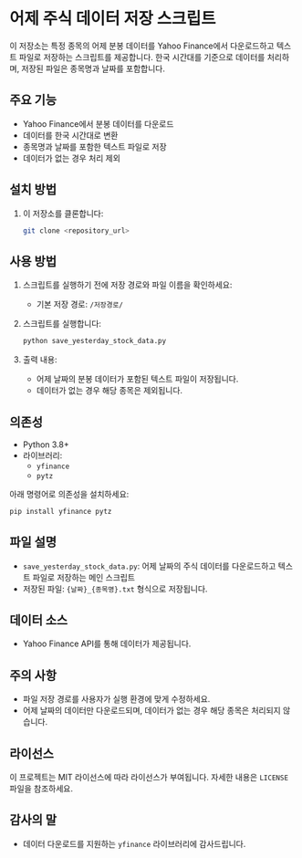 # 어제 주식 데이터 저장 스크립트

이 저장소는 특정 종목의 어제 분봉 데이터를 Yahoo Finance에서 다운로드하고 텍스트 파일로 저장하는 스크립트를 제공합니다. 한국 시간대를 기준으로 데이터를 처리하며, 저장된 파일은 종목명과 날짜를 포함합니다.

## 주요 기능

- Yahoo Finance에서 분봉 데이터를 다운로드
- 데이터를 한국 시간대로 변환
- 종목명과 날짜를 포함한 텍스트 파일로 저장
- 데이터가 없는 경우 처리 제외

## 설치 방법

1. 이 저장소를 클론합니다:
   ```bash
   git clone <repository_url>
   ```


## 사용 방법

1. 스크립트를 실행하기 전에 저장 경로와 파일 이름을 확인하세요:
   - 기본 저장 경로: `/저장경로/`

2. 스크립트를 실행합니다:
   ```bash
   python save_yesterday_stock_data.py
   ```

3. 출력 내용:
   - 어제 날짜의 분봉 데이터가 포함된 텍스트 파일이 저장됩니다.
   - 데이터가 없는 경우 해당 종목은 제외됩니다.

## 의존성

- Python 3.8+
- 라이브러리:
  - `yfinance`
  - `pytz`

아래 명령어로 의존성을 설치하세요:
```bash
pip install yfinance pytz
```

## 파일 설명

- `save_yesterday_stock_data.py`: 어제 날짜의 주식 데이터를 다운로드하고 텍스트 파일로 저장하는 메인 스크립트
- 저장된 파일: `{날짜}_{종목명}.txt` 형식으로 저장됩니다.

## 데이터 소스

- Yahoo Finance API를 통해 데이터가 제공됩니다.

## 주의 사항

- 파일 저장 경로를 사용자가 실행 환경에 맞게 수정하세요.
- 어제 날짜의 데이터만 다운로드되며, 데이터가 없는 경우 해당 종목은 처리되지 않습니다.

## 라이선스

이 프로젝트는 MIT 라이선스에 따라 라이선스가 부여됩니다. 자세한 내용은 `LICENSE` 파일을 참조하세요.

## 감사의 말

- 데이터 다운로드를 지원하는 `yfinance` 라이브러리에 감사드립니다.
